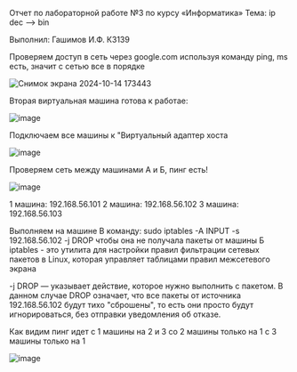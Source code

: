 Отчет по лабораторной работе №3 по курсу «Информатика» Тема: ip dec --> bin

Выполнил: Гашимов И.Ф. К3139

Проверяем доступ в сеть через google.com используя команду ping, ms есть, значит с сетью все в порядке

![Снимок экрана 2024-10-14 173443](https://github.com/user-attachments/assets/2b1858d3-b1d9-41f0-aec7-6f3111630f87)


Вторая виртуальная машина готова к работае:

![image](https://github.com/user-attachments/assets/83fa886e-316c-416b-8bce-b7aff6a4cbf2)

Подключаем все машины к "Виртуальный адаптер хоста

![image](https://github.com/user-attachments/assets/ddbf75e6-6fa9-4475-91f3-ef1ee32f05f4)

Проверяем сеть между машинами А и Б, пинг есть!

![image](https://github.com/user-attachments/assets/8f55d2e8-eef6-47f3-98a1-4bcdbfe0ae5d)

1 машина: 192.168.56.101
2 машина: 192.168.56.102
3 машина: 192.168.56.103

Выполняем на машине В команду: sudo iptables -A INPUT -s 192.168.56.102 -j DROP
чтобы она не получала пакеты от машины Б
iptables -  это утилита для настройки правил фильтрации сетевых пакетов в Linux, которая управляет таблицами правил межсетевого экрана

-j DROP — указывает действие, которое нужно выполнить с пакетом. В данном случае DROP означает, что все пакеты от источника 192.168.56.102 будут тихо "сброшены", то есть они просто будут игнорироваться, без отправки уведомления об отказе.

Как видим пинг идет с 1 машины на 2 и 3
со 2 машины только на 1
с 3 машины только на 1

![image](https://github.com/user-attachments/assets/11fafd5c-6d9b-4c87-96d0-baa47d69a1e0)
